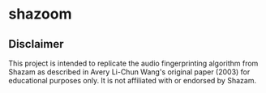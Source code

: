 # shazoom


## Disclaimer
This project is intended to replicate the audio fingerprinting algorithm from Shazam as described in Avery Li-Chun Wang's original paper (2003) for educational purposes only. It is not affiliated with or endorsed by Shazam.